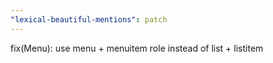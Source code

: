 ```yaml
---
"lexical-beautiful-mentions": patch
---
```


fix(Menu): use menu + menuitem role instead of list + listitem
